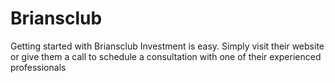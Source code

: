 # Briansclub
Getting started with Briansclub Investment is easy. Simply visit their website or give them a call to schedule a consultation with one of their experienced professionals
